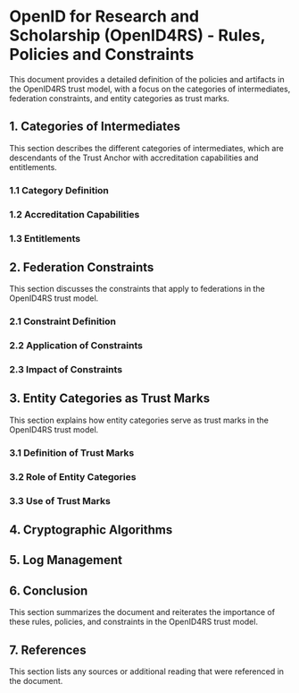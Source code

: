 # OpenID for Research and Scholarship (OpenID4RS) - Rules, Policies and Constraints

This document provides a detailed definition of the policies and artifacts
in the OpenID4RS trust model, with a focus on the categories of intermediates,
federation constraints, and entity categories as trust marks.

## 1. Categories of Intermediates
This section describes the different categories of intermediates, which are
descendants of the Trust Anchor with accreditation capabilities and entitlements.

### 1.1 Category Definition
### 1.2 Accreditation Capabilities
### 1.3 Entitlements

## 2. Federation Constraints
This section discusses the constraints that apply to federations in the OpenID4RS trust model.

### 2.1 Constraint Definition
### 2.2 Application of Constraints
### 2.3 Impact of Constraints

## 3. Entity Categories as Trust Marks
This section explains how entity categories serve as trust marks in the OpenID4RS trust model.

### 3.1 Definition of Trust Marks
### 3.2 Role of Entity Categories
### 3.3 Use of Trust Marks

## 4. Cryptographic Algorithms
## 5. Log Management

## 6. Conclusion
This section summarizes the document and reiterates the importance of these
rules, policies, and constraints in the OpenID4RS trust model.

## 7. References
This section lists any sources or additional reading that were
referenced in the document.
